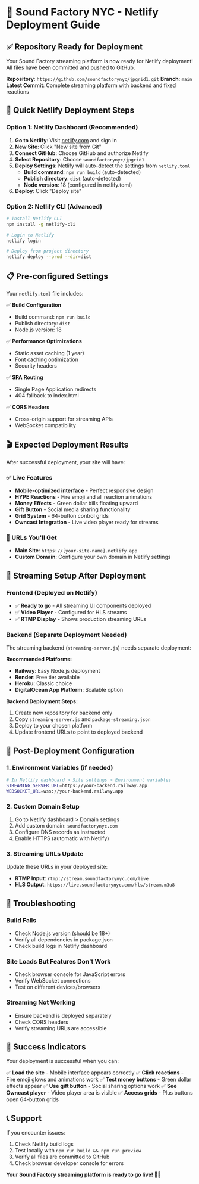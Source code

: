 # 🚀 Sound Factory NYC - Netlify Deployment Guide

## ✅ Repository Ready for Deployment

Your Sound Factory streaming platform is now ready for Netlify deployment! All files have been committed and pushed to GitHub.

**Repository**: `https://github.com/soundfactorynyc/jpgrid1.git`
**Branch**: `main`
**Latest Commit**: Complete streaming platform with backend and fixed reactions

## 🎯 Quick Netlify Deployment Steps

### Option 1: Netlify Dashboard (Recommended)

1. **Go to Netlify**: Visit [netlify.com](https://netlify.com) and sign in
2. **New Site**: Click "New site from Git"
3. **Connect GitHub**: Choose GitHub and authorize Netlify
4. **Select Repository**: Choose `soundfactorynyc/jpgrid1`
5. **Deploy Settings**: Netlify will auto-detect the settings from `netlify.toml`
   - **Build command**: `npm run build` (auto-detected)
   - **Publish directory**: `dist` (auto-detected)
   - **Node version**: 18 (configured in netlify.toml)
6. **Deploy**: Click "Deploy site"

### Option 2: Netlify CLI (Advanced)

```bash
# Install Netlify CLI
npm install -g netlify-cli

# Login to Netlify
netlify login

# Deploy from project directory
netlify deploy --prod --dir=dist
```

## 📋 Pre-configured Settings

Your `netlify.toml` file includes:

✅ **Build Configuration**
- Build command: `npm run build`
- Publish directory: `dist`
- Node.js version: 18

✅ **Performance Optimizations**
- Static asset caching (1 year)
- Font caching optimization
- Security headers

✅ **SPA Routing**
- Single Page Application redirects
- 404 fallback to index.html

✅ **CORS Headers**
- Cross-origin support for streaming APIs
- WebSocket compatibility

## 🎬 Expected Deployment Results

After successful deployment, your site will have:

### ✅ Live Features
- **Mobile-optimized interface** - Perfect responsive design
- **HYPE Reactions** - Fire emoji and all reaction animations
- **Money Effects** - Green dollar bills floating upward
- **Gift Button** - Social media sharing functionality
- **Grid System** - 64-button control grids
- **Owncast Integration** - Live video player ready for streams

### 🔗 URLs You'll Get
- **Main Site**: `https://[your-site-name].netlify.app`
- **Custom Domain**: Configure your own domain in Netlify settings

## 🎥 Streaming Setup After Deployment

### Frontend (Deployed on Netlify)
- ✅ **Ready to go** - All streaming UI components deployed
- ✅ **Video Player** - Configured for HLS streams
- ✅ **RTMP Display** - Shows production streaming URLs

### Backend (Separate Deployment Needed)
The streaming backend (`streaming-server.js`) needs separate deployment:

**Recommended Platforms:**
- **Railway**: Easy Node.js deployment
- **Render**: Free tier available
- **Heroku**: Classic choice
- **DigitalOcean App Platform**: Scalable option

**Backend Deployment Steps:**
1. Create new repository for backend only
2. Copy `streaming-server.js` and `package-streaming.json`
3. Deploy to your chosen platform
4. Update frontend URLs to point to deployed backend

## 🔧 Post-Deployment Configuration

### 1. Environment Variables (if needed)
```bash
# In Netlify dashboard > Site settings > Environment variables
STREAMING_SERVER_URL=https://your-backend.railway.app
WEBSOCKET_URL=wss://your-backend.railway.app
```

### 2. Custom Domain Setup
1. Go to Netlify dashboard > Domain settings
2. Add custom domain: `soundfactorynyc.com`
3. Configure DNS records as instructed
4. Enable HTTPS (automatic with Netlify)

### 3. Streaming URLs Update
Update these URLs in your deployed site:
- **RTMP Input**: `rtmp://stream.soundfactorynyc.com/live`
- **HLS Output**: `https://live.soundfactorynyc.com/hls/stream.m3u8`

## 🚨 Troubleshooting

### Build Fails
- Check Node.js version (should be 18+)
- Verify all dependencies in package.json
- Check build logs in Netlify dashboard

### Site Loads But Features Don't Work
- Check browser console for JavaScript errors
- Verify WebSocket connections
- Test on different devices/browsers

### Streaming Not Working
- Ensure backend is deployed separately
- Check CORS headers
- Verify streaming URLs are accessible

## 🎉 Success Indicators

Your deployment is successful when you can:

✅ **Load the site** - Mobile interface appears correctly
✅ **Click reactions** - Fire emoji glows and animations work
✅ **Test money buttons** - Green dollar effects appear
✅ **Use gift button** - Social sharing options work
✅ **See Owncast player** - Video player area is visible
✅ **Access grids** - Plus buttons open 64-button grids

## 📞 Support

If you encounter issues:
1. Check Netlify build logs
2. Test locally with `npm run build && npm run preview`
3. Verify all files are committed to GitHub
4. Check browser developer console for errors

**Your Sound Factory streaming platform is ready to go live! 🎵🔥**
